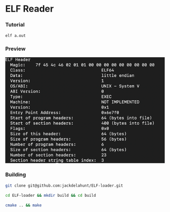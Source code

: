 # ELF Reader

### Tutorial
```bash
elf a.out
```

### Preview
![preview](.github/preview.png)

### Building
```bash
git clone git@github.com:jackdelahunt/ELF-loader.git
```

```bash
cd ELF-loader && mkdir build && cd build
```

```bash
cmake .. && make 
```
